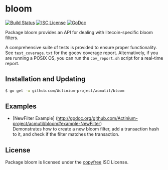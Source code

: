 bloom
=====

[![Build Status](http://img.shields.io/travis/Actinium-project/acmutil.svg)](https://travis-ci.org/Actinium-project/acmutil) 
[![ISC License](http://img.shields.io/badge/license-ISC-blue.svg)](http://copyfree.org)
[![GoDoc](http://img.shields.io/badge/godoc-reference-blue.svg)](http://godoc.org/github.com/Actinium-project/acmutil/bloom)

Package bloom provides an API for dealing with litecoin-specific bloom filters.

A comprehensive suite of tests is provided to ensure proper functionality.  See
`test_coverage.txt` for the gocov coverage report.  Alternatively, if you are
running a POSIX OS, you can run the `cov_report.sh` script for a real-time
report.

## Installation and Updating

```bash
$ go get -u github.com/Actinium-project/acmutil/bloom
```

## Examples

* [NewFilter Example]
  (http://godoc.org/github.com/Actinium-project/acmutil/bloom#example-NewFilter)  
  Demonstrates how to create a new bloom filter, add a transaction hash to it,
  and check if the filter matches the transaction.

## License

Package bloom is licensed under the [copyfree](http://copyfree.org) ISC
License.

